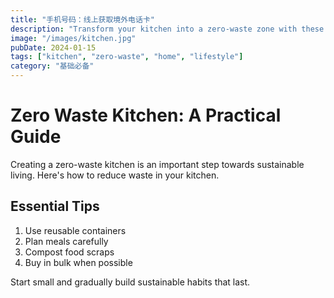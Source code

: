 ```yaml
---
title: "手机号码：线上获取境外电话卡"
description: "Transform your kitchen into a zero-waste zone with these practical tips."
image: "/images/kitchen.jpg"
pubDate: 2024-01-15
tags: ["kitchen", "zero-waste", "home", "lifestyle"]
category: "基础必备"
---
```


# Zero Waste Kitchen: A Practical Guide

Creating a zero-waste kitchen is an important step towards sustainable living. Here's how to reduce waste in your kitchen.

## Essential Tips

1. Use reusable containers
2. Plan meals carefully
3. Compost food scraps
4. Buy in bulk when possible

Start small and gradually build sustainable habits that last.